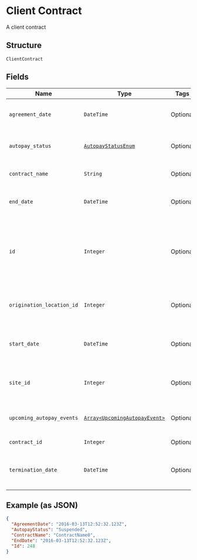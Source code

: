
# Client Contract

A client contract

## Structure

`ClientContract`

## Fields

| Name | Type | Tags | Description |
|  --- | --- | --- | --- |
| `agreement_date` | `DateTime` | Optional | The date on which the contract was signed. |
| `autopay_status` | [`AutopayStatusEnum`](../../doc/models/autopay-status-enum.md) | Optional | The status of the client’s autopay. |
| `contract_name` | `String` | Optional | The name of the contract. |
| `end_date` | `DateTime` | Optional | The date that the contract expires. |
| `id` | `Integer` | Optional | The unique ID of the sale of the contract. Each time a contract is sold, this ID increases sequentially. |
| `origination_location_id` | `Integer` | Optional | The ID of the location where the contract was issued. |
| `start_date` | `DateTime` | Optional | The date that the contract became active. |
| `site_id` | `Integer` | Optional | The ID of the site where the contract was issued. |
| `upcoming_autopay_events` | [`Array<UpcomingAutopayEvent>`](../../doc/models/upcoming-autopay-event.md) | Optional | Contains details of the autopay events. |
| `contract_id` | `Integer` | Optional | The ID of the contract |
| `termination_date` | `DateTime` | Optional | The date that the contract was terminated. |

## Example (as JSON)

```json
{
  "AgreementDate": "2016-03-13T12:52:32.123Z",
  "AutopayStatus": "Suspended",
  "ContractName": "ContractName0",
  "EndDate": "2016-03-13T12:52:32.123Z",
  "Id": 248
}
```

